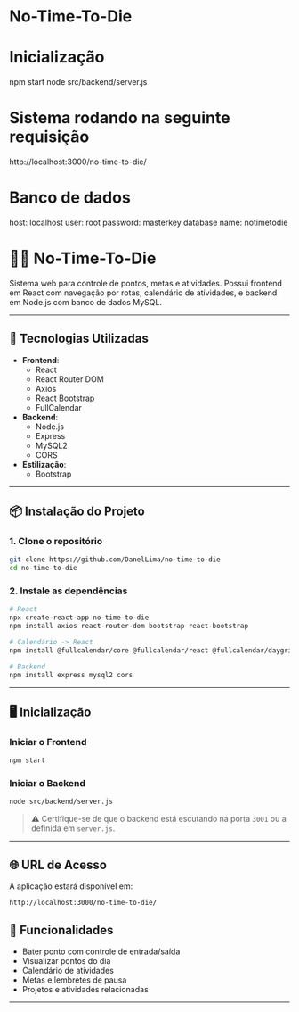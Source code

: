 # No-Time-To-Die
# Inicialização

npm start
node src/backend/server.js

# Sistema rodando na seguinte requisição

http://localhost:3000/no-time-to-die/

# Banco de dados

host: localhost
user: root
password: masterkey
database name: notimetodie

# 🕵️‍♂️ No-Time-To-Die

Sistema web para controle de pontos, metas e atividades. Possui frontend em React com navegação por rotas, calendário de atividades, e backend em Node.js com banco de dados MySQL.

---

## 🚀 Tecnologias Utilizadas

- **Frontend**:  
  - React  
  - React Router DOM  
  - Axios  
  - React Bootstrap  
  - FullCalendar  
- **Backend**:  
  - Node.js  
  - Express  
  - MySQL2  
  - CORS  
- **Estilização**:  
  - Bootstrap  

---

## 📦 Instalação do Projeto

### 1. Clone o repositório

```bash
git clone https://github.com/DanelLima/no-time-to-die
cd no-time-to-die
```

### 2. Instale as dependências

```bash
# React
npx create-react-app no-time-to-die
npm install axios react-router-dom bootstrap react-bootstrap

# Calendário -> React
npm install @fullcalendar/core @fullcalendar/react @fullcalendar/daygrid

# Backend
npm install express mysql2 cors
```

---

## 🖥️ Inicialização

### Iniciar o Frontend

```bash
npm start
```

### Iniciar o Backend

```bash
node src/backend/server.js
```

> ⚠️ Certifique-se de que o backend está escutando na porta `3001` ou a definida em `server.js`.

---

## 🌐 URL de Acesso

A aplicação estará disponível em:

```
http://localhost:3000/no-time-to-die/

```



## 🧠 Funcionalidades

- Bater ponto com controle de entrada/saída
- Visualizar pontos do dia
- Calendário de atividades
- Metas e lembretes de pausa
- Projetos e atividades relacionadas

---
